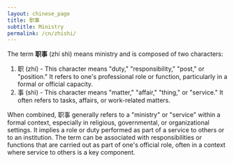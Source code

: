 ```yaml
---
layout: chinese_page
title: 职事
subtitle: Ministry
permalink: /cn/zhishi/
---
```


The term **职事** (zhí shì) means ministry and is composed of two characters:

1. 职 (zhí) - This character means "duty," "responsibility," "post," or "position." It refers to one's professional role or function, particularly in a formal or official capacity.
2. 事 (shì) - This character means "matter," "affair," "thing," or "service." It often refers to tasks, affairs, or work-related matters.

When combined, 职事 generally refers to a "ministry" or "service" within a formal context, especially in religious, governmental, or organizational settings. It implies a role or duty performed as part of a service to others or to an institution. The term can be associated with responsibilities or functions that are carried out as part of one's official role, often in a context where service to others is a key component.

